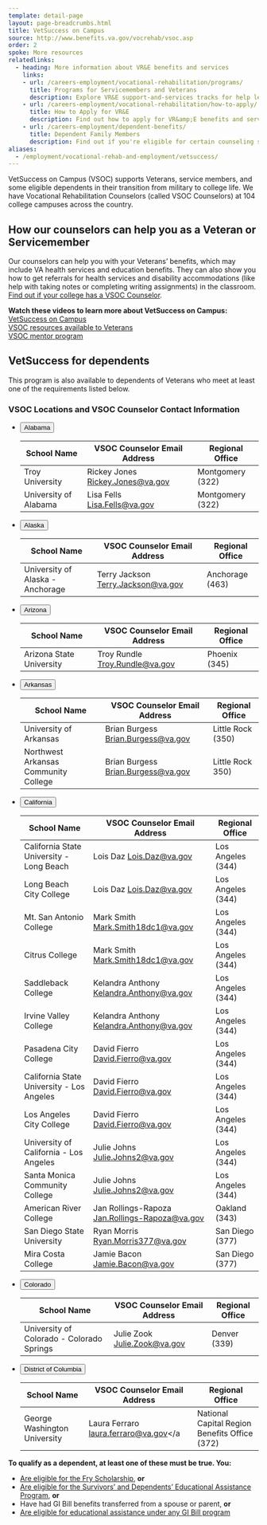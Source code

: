 ```yaml
---
template: detail-page
layout: page-breadcrumbs.html
title: VetSuccess on Campus
source: http://www.benefits.va.gov/vocrehab/vsoc.asp
order: 2
spoke: More resources
relatedlinks:
  - heading: More information about VR&E benefits and services
    links:
    - url: /careers-employment/vocational-rehabilitation/programs/
      title: Programs for Servicemembers and Veterans
      description: Explore VR&E support-and-services tracks for help learning new skills, finding a new job, starting a business, getting educational counseling, or returning to your former job.
    - url: /careers-employment/vocational-rehabilitation/how-to-apply/
      title: How to Apply for VR&E
      description: Find out how to apply for VR&amp;E benefits and services as a Servicemember or Veteran.
    - url: /careers-employment/dependent-benefits/
      title: Dependent Family Members
      description: Find out if you're eligible for certain counseling services, training, and education benefits.
aliases:
  - /employment/vocational-rehab-and-employment/vetsuccess/
---
```


<div class="va-introtext">

VetSuccess on Campus (VSOC) supports Veterans, service members, and some eligible dependents in their transition from military to college life. We have Vocational Rehabilitation Counselors (called VSOC Counselors) at 104 college campuses across the country.

</div>

## How our counselors can help you as a Veteran or Servicemember

Our counselors can help you with your Veterans’ benefits, which may include VA health services and education benefits. They can also show you how to get referrals for health services and disability accommodations (like help with taking notes or completing writing assignments) in the classroom. <br>
[Find out if your college has a VSOC Counselor](http://www.benefits.va.gov/vocrehab/vsoc.asp).

**Watch these videos to learn more about VetSuccess on Campus:** <br>
[VetSuccess on Campus](https://www.youtube.com/watch?v=GdoqPObM8dg) <br>
[VSOC resources available to Veterans](https://www.youtube.com/watch?v=NWLClB5TX_k&feature=youtu.be) <br>
[VSOC mentor program](https://www.youtube.com/watch?v=9bSkspOd_uo&feature=youtu.be)

## VetSuccess for dependents

This program is also available to dependents of Veterans who meet at least one of the requirements listed below.

### VSOC Locations and VSOC Counselor Contact Information

<ul class="usa-accordion" aria-multiselectable="true">
<li>
<button class="usa-button-unstyled usa-accordion-button" aria-controls="Alabama">Alabama</button>
<div id="Alabama" class="usa-accordion-content">

| **School Name** | **VSOC Counselor Email Address** | **Regional Office** |
|---|---|---|
| Troy University | Rickey Jones <a href="mailto:Rickey.Jones@va.gov">Rickey.Jones@va.gov</a> | Montgomery (322) |
| University of Alabama | Lisa Fells <a href="mailto:Lisa.Fells@va.gov">Lisa.Fells@va.gov</a> | Montgomery (322) |

</div>
</li>
<li>
<button class="usa-button-unstyled usa-accordion-button" aria-controls="Alaska">Alaska</button>
<div id="Alaska" class="usa-accordion-content">
  
| **School Name** | **VSOC Counselor Email Address** | **Regional Office** |
|---|---|---|
| University of Alaska - Anchorage | Terry Jackson <a href="mailto:Terry.Jackson@va.gov">Terry.Jackson@va.gov</a> | Anchorage (463) |

</div>
</li>
<li>
<button class="usa-button-unstyled usa-accordion-button" aria-controls="Arizona">Arizona</button>
<div id="Arizona" class="usa-accordion-content">
  
| **School Name** | **VSOC Counselor Email Address** | **Regional Office** |
|---|---|---| 
| Arizona State University | Troy Rundle <a href="mailto:Troy.Rundle@va.gov">Troy.Rundle@va.gov</a> | Phoenix (345) |

</div>
</li>
<li>
<button class="usa-button-unstyled usa-accordion-button" aria-controls="Arkansas">Arkansas</button>
<div id="Arkansas" class="usa-accordion-content">
  
| **School Name** | **VSOC Counselor Email Address** | **Regional Office** |
|---|---|---| 
| University of Arkansas | Brian Burgess <a href="mailto:Brian.Burgess@va.gov">Brian.Burgess@va.gov</a> | Little Rock (350) |
| Northwest Arkansas Community College | Brian Burgess <a href="mailto:Brian.Burgess@va.gov">Brian.Burgess@va.gov</a> | Little Rock 350) |
</div>
</li>
<li>
<button class="usa-button-unstyled usa-accordion-button" aria-controls="California">California</button>
<div id="California" class="usa-accordion-content">
  
| **School Name** | **VSOC Counselor Email Address** | **Regional Office** |
|---|---|---| 
| California State University - Long Beach | Lois Daz <a href="mailto:Lois.Daz@va.gov">Lois.Daz@va.gov</a> | Los Angeles (344) |
| Long Beach City College | Lois Daz <a href="mailto:Lois.Daz@va.gov">Lois.Daz@va.gov</a> | Los Angeles (344) |
| Mt. San Antonio College | Mark Smith <a href="mailto:Mark.Smith18dc1@va.gov">Mark.Smith18dc1@va.gov</a> | Los Angeles (344) | 
| Citrus College | Mark Smith <a href="mailto:Mark.Smith18dc1@va.gov">Mark.Smith18dc1@va.gov</a> | Los Angeles (344) | 
| Saddleback College | Kelandra Anthony <a href="mailto:Anthony Kelandra.Anthony@va.gov">Kelandra.Anthony@va.gov</a> | Los Angeles (344) |
| Irvine Valley College | Kelandra Anthony <a href="mailto:Anthony Kelandra.Anthony@va.gov">Kelandra.Anthony@va.gov</a> | Los Angeles (344) |
| Pasadena City College | David Fierro <a href="mailto:David.Fierro@va.gov">David.Fierro@va.gov</a> | Los Angeles (344) |
| California State University - Los Angeles | David Fierro <a href="mailto:David.Fierro@va.gov">David.Fierro@va.gov</a> | Los Angeles (344) |
| Los Angeles City College | David Fierro <a href="mailto:David.Fierro@va.gov">David.Fierro@va.gov</a> | Los Angeles (344) |
| University of California - Los Angeles | Julie Johns <a href="mailto:Julie.Johns2@va.gov">Julie.Johns2@va.gov</a> | Los Angeles (344) |
| Santa Monica Community College | Julie Johns <a href="mailto:Julie.Johns2@va.gov">Julie.Johns2@va.gov</a> | Los Angeles (344) |
| American River College | Jan Rollings-Rapoza <a href="mailto:Jan.Rollings-Rapoza@va.gov">Jan.Rollings-Rapoza@va.gov</a> | Oakland (343) |
| San Diego State University | Ryan Morris <a href="mailto:Ryan.Morris377@va.gov">Ryan.Morris377@va.gov</a> | San Diego (377) |
| Mira Costa College | Jamie Bacon <a href="mailto:Jamie.Bacon@va.gov">Jamie.Bacon@va.gov</a> | San Diego (377) |
</div>
</li>
<li>
<button class="usa-button-unstyled usa-accordion-button" aria-controls="Colorado">Colorado</button>
<div id="Colorado" class="usa-accordion-content">
  
| **School Name** | **VSOC Counselor Email Address** | **Regional Office** |
|---|---|---| 
| University of Colorado - Colorado Springs | Julie Zook <a href="mailto:Julie.Zook@va.gov">Julie.Zook@va.gov</a> | Denver (339) |
</div>
</li>
<li>
<button class="usa-button-unstyled usa-accordion-button" aria-controls="District of Columbia">District of Columbia</button>
<div id="District of Columbia" class="usa-accordion-content">
  
| **School Name** | **VSOC Counselor Email Address** | **Regional Office** |
|---|---|---| 
| George Washington University | Laura Ferraro <a href="mailto:laura.ferraro@va.gov">laura.ferraro@va.gov</a | National Capital Region Benefits Office (372) |
</div>
</li>
</ul>

**To qualify as a dependent, at least one of these must be true. You:**

- [Are eligible for the Fry Scholarship](/education/survivor-dependent-benefits/fry-scholarship/), **or**
- [Are eligible for the Survivors’ and Dependents’ Educational Assistance Program](/education/survivor-dependent-benefits/dependents-education-assistance/), **or**
- Have had GI Bill benefits transferred from a spouse or parent, **or**
- [Are eligible for educational assistance under any GI Bill program](/education/about-gi-bill-benefits/)
<br>


